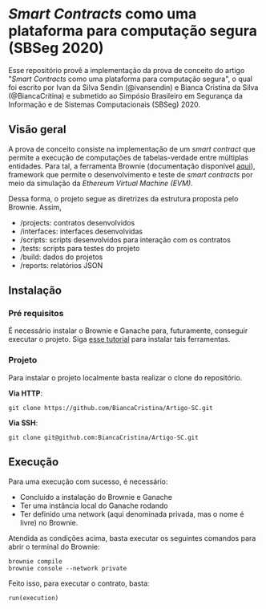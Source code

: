 # *Smart Contracts* como uma plataforma para computação segura (SBSeg 2020)

Esse repositório provê a implementação da prova de conceito do artigo "*Smart Contracts* como uma plataforma para computação segura", o qual foi escrito por Ivan da Silva Sendin (@ivansendin) e Bianca Cristina da Silva (@BiancaCritina) e submetido ao Simpósio Brasileiro em Segurança da Informação e de Sistemas Computacionais (SBSeg) 2020. 

## Visão geral
A prova de conceito consiste na implementação de um *smart contract* que permite a execução de computações de tabelas-verdade entre múltiplas entidades. Para tal, a ferramenta Brownie (documentação disponível [aqui](https://eth-brownie.readthedocs.io/en/stable/)), framework que permite o desenvolvimento e teste de *smart contracts* por meio da simulação da *Ethereum Virtual Machine (EVM)*. 

Dessa forma, o projeto segue as diretrizes da estrutura proposta pelo Brownie. Assim,

* /projects: contratos desenvolvidos
* /interfaces: interfaces desenvolvidas
* /scripts: scripts desenvolvidos para interação com os contratos
* /tests: scripts para testes do projeto
* /build: dados do projetos
* /reports: relatórios JSON

## Instalação
### Pré requisitos
É necessário instalar o Brownie e Ganache para, futuramente, conseguir executar o projeto. Siga [esse tutorial](https://medium.com/better-programming/part-1-brownie-smart-contracts-framework-for-ethereum-basics-5efc80205413) para instalar tais ferramentas. 

### Projeto
Para instalar o projeto localmente basta realizar o clone do repositório.

**Via HTTP**:
```
git clone https://github.com/BiancaCristina/Artigo-SC.git
```

**Via SSH**:
```
git clone git@github.com:BiancaCristina/Artigo-SC.git
```

## Execução 
Para uma execução com sucesso, é necessário:
* Concluído a instalação do Brownie e Ganache
* Ter uma instância local do Ganache rodando
* Ter definido uma network (aqui denominada privada, mas o nome é livre) no Brownie.

Atendida as condições acima, basta executar os seguintes comandos para abrir o terminal do Brownie:
```
brownie compile
brownie console --network private
```

Feito isso, para executar o contrato, basta:
```
run(execution)
```


